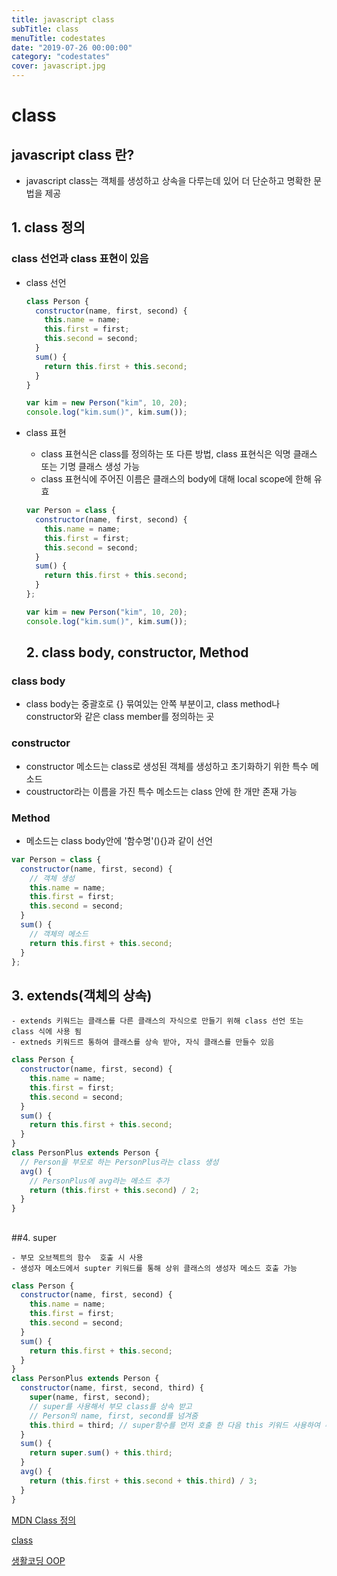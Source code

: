 ```yaml
---
title: javascript class
subTitle: class
menuTitle: codestates
date: "2019-07-26 00:00:00"
category: "codestates"
cover: javascript.jpg
---
```


# class

## javascript class 란?

- javascript class는 객체를 생성하고 상속을 다루는데 있어 더 단순하고 명확한 문법을 제공

## 1. class 정의

### class 선언과 class 표현이 있음

- class 선언

  ```javascript
  class Person {
    constructor(name, first, second) {
      this.name = name;
      this.first = first;
      this.second = second;
    }
    sum() {
      return this.first + this.second;
    }
  }

  var kim = new Person("kim", 10, 20);
  console.log("kim.sum()", kim.sum());
  ```

- class 표현

  - class 표현식은 class를 정의하는 또 다른 방법, class 표현식은 익명 클래스 또는 기명 클래스 생성 가능
  - class 표현식에 주어진 이름은 클래스의 body에 대해 local scope에 한해 유효

  ```javascript
  var Person = class {
    constructor(name, first, second) {
      this.name = name;
      this.first = first;
      this.second = second;
    }
    sum() {
      return this.first + this.second;
    }
  };

  var kim = new Person("kim", 10, 20);
  console.log("kim.sum()", kim.sum());
  ```


    ## 2. class body, constructor, Method

### class body

- class body는 중괄호로 {} 묶여있는 안쪽 부분이고, class method나 constructor와 같은 class member를 정의하는 곳

### constructor

- constructor 메소드는 class로 생성된 객체를 생성하고 초기화하기 위한 특수 메소드
- coustructor라는 이름을 가진 특수 메소드는 class 안에 한 개만 존재 가능

### Method

- 메소드는 class body안에 '함수명'(){}과 같이 선언

```javascript
var Person = class {
  constructor(name, first, second) {
    // 객체 생성
    this.name = name;
    this.first = first;
    this.second = second;
  }
  sum() {
    // 객체의 메소드
    return this.first + this.second;
  }
};
```

## 3. extends(객체의 상속)

    - extends 키워드는 클래스를 다른 클래스의 자식으로 만들기 위해 class 선언 또는 class 식에 사용 됨
    - extneds 키워드르 통하여 클래스를 상속 받아, 자식 클래스를 만들수 있음

```javascript
class Person {
  constructor(name, first, second) {
    this.name = name;
    this.first = first;
    this.second = second;
  }
  sum() {
    return this.first + this.second;
  }
}
class PersonPlus extends Person {
  // Person을 부모로 하는 PersonPlus라는 class 생성
  avg() {
    // PersonPlus에 avg라는 메소드 추가
    return (this.first + this.second) / 2;
  }
}
```

##

##4. super

    - 부모 오브젝트의 함수  호출 시 사용
    - 생성자 메소드에서 supter 키워드를 통해 상위 클래스의 생성자 메소드 호출 가능

```javascript
class Person {
  constructor(name, first, second) {
    this.name = name;
    this.first = first;
    this.second = second;
  }
  sum() {
    return this.first + this.second;
  }
}
class PersonPlus extends Person {
  constructor(name, first, second, third) {
    super(name, first, second);
    // super를 사용해서 부모 class를 상속 받고
    // Person의 name, first, second를 넘겨줌
    this.third = third; // super함수를 먼저 호출 한 다음 this 키워드 사용하여 추가
  }
  sum() {
    return super.sum() + this.third;
  }
  avg() {
    return (this.first + this.second + this.third) / 3;
  }
}
```

[MDN Class 정의](https://developer.mozilla.org/ko/docs/Web/JavaScript/Reference/Classes)

[class](https://beomy.tistory.com/15)

[생활코딩 OOP](https://opentutorials.org/module/4047)
